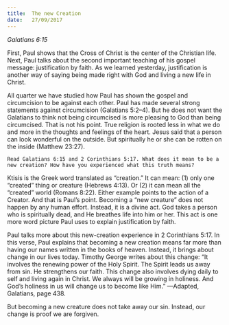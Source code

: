 ```yaml
---
title:  The new Creation
date:   27/09/2017
---
```


_Galatians 6:15_ 

First, Paul shows that the Cross of Christ is the center of the Christian life. Next, Paul talks about the second important teaching of his gospel message: justification by faith. As we learned yesterday, justification is another way of saying being made right with God and living a new life in Christ. 

All quarter we have studied how Paul has shown the gospel and circumcision to be against each other. Paul has made several strong statements against circumcision (Galatians 5:2–4). But he does not want the Galatians to think not being circumcised is more pleasing to God than being circumcised. That is not his point. True religion is rooted less in what we do and more in the thoughts and feelings of the heart. Jesus said that a person can look wonderful on the outside. But spiritually he or she can be rotten on the inside (Matthew 23:27). 

`Read Galatians 6:15 and 2 Corinthians 5:17. What does it mean to be a new creation? How have you experienced what this truth means?` 

Ktisis is the Greek word translated as “creation.” It can mean: (1) only one “created” thing or creature (Hebrews 4:13). Or (2) it can mean all the “created” world (Romans 8:22). Either example points to the action of a Creator. And that is Paul’s point. Becoming a “new creature” does not happen by any human effort. Instead, it is a divine act. God takes a person who is spiritually dead, and He breathes life into him or her. This act is one more word picture Paul uses to explain justification by faith. 

Paul talks more about this new-creation experience in 2 Corinthians 5:17. In this verse, Paul explains that becoming a new creation means far more than having our names written in the books of heaven. Instead, it brings about change in our lives today. Timothy George writes about this change: “It involves the renewing power of the Holy Spirit. The Spirit leads us away from sin. He strengthens our faith. This change also involves dying daily to self and living again in Christ. We always will be growing in holiness. And God’s holiness in us will change us to become like Him.” —Adapted, Galatians, page 438. 

But becoming a new creature does not take away our sin. Instead, our change is proof we are forgiven.